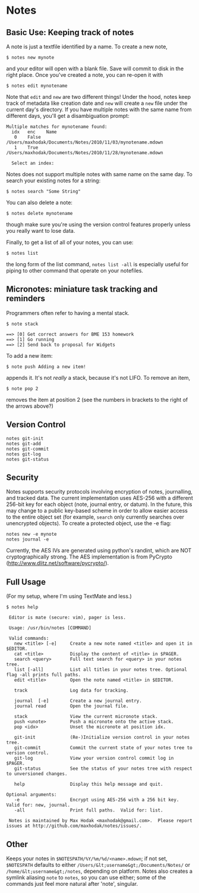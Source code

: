 # Notes

## Basic Use: Keeping track of notes

A note is just a textfile identified by a name.  To create a new note,

    $ notes new mynote

and your editor will open with a blank file.  Save will commit to disk in the right place.  Once you've created a note, you can re-open it with

    $ notes edit mynotename

Note that `edit` and `new` are two different things!  Under the hood, notes keep track of metadata like creation date and `new` will create a `new` file under the current day's directory.  If you have multiple notes with the same name from different days, you'll get a disambiguation prompt:

    Multiple matches for mynotename found:
      idx   enc    Name
       0    False  /Users/maxhodak/Documents/Notes/2010/11/03/mynotename.mdown
       1    True   /Users/maxhodak/Documents/Notes/2010/11/28/mynotename.mdown

      Select an index: 

Notes does not support multiple notes with same name on the same day.  To search your existing notes for a string:

    $ notes search "Some String"

You can also delete a note:

    $ notes delete mynotename

though make sure you're using the version control features properly unless you really want to lose data.

Finally, to get a list of all of your notes, you can use:

    $ notes list

the long form of the list command, `notes list -all` is especially useful for piping to other command that operate on your notefiles.

## Micronotes: miniature task tracking and reminders

Programmers often refer to having a mental stack.

    $ note stack
    
    ==> [0] Get correct answers for BME 153 homework
    ==> [1] Go running
    ==> [2] Send back to proposal for Widgets

To add a new item:

    $ note push Adding a new item!

appends it.  It's not *really* a stack, because it's not LIFO.  To remove an item,

    $ note pop 2

removes the item at position 2 (see the numbers in brackets to the right of the arrows above?)

## Version Control

    notes git-init
    notes git-add
    notes git-commit
    notes git-log
    notes git-status

## Security

Notes supports security protocols involving encryption of notes, journalling, and tracked data.  The current implementation uses AES-256 with a different 256-bit key for each object (note, journal entry, or datum).  In the future, this may change to a public key-based scheme in order to allow easier access to the entire object set (for example, `search` only currently searches over unencrypted objects).  To create a protected object, use the -e flag:

    notes new -e mynote
    notes journal -e

Currently, the AES IVs are generated using python's randint, which are NOT cryptographically strong.  The AES implementation is from PyCrypto (http://www.dlitz.net/software/pycrypto/).

## Full Usage

(For my setup, where I'm using TextMate and less.)

    $ notes help

     Editor is mate (secure: vim), pager is less.

     Usage: /usr/bin/notes [COMMAND]

     Valid commands:
       new <title> [-e]     Create a new note named <title> and open it in $EDITOR.
       cat <title>          Display the content of <title> in $PAGER.
       search <query>       Full text search for <query> in your notes tree.
       list [-all]          List all titles in your notes tree. Optional flag -all prints full paths.
       edit <title>         Open the note named <title> in $EDITOR.

       track                Log data for tracking.

       journal  [-e]        Create a new journal entry.
       journal read         Open the journal file.

       stack                View the current micronote stack.
       push <unote>         Push a micronote onto the active stack.
       pop <idx>            Unset the micronote at position idx.

       git-init             (Re-)Initialize version control in your notes tree.
       git-commit           Commit the current state of your notes tree to version control.
       git-log              View your version control commit log in $PAGER.
       git-status           See the status of your notes tree with respect to unversioned changes.

       help                 Display this help message and quit.

    Optional arguments:
       -e                   Encrypt using AES-256 with a 256 bit key.  Valid for: new, journal.
       -all                 Print full paths.  Valid for: list.

     Notes is maintained by Max Hodak <maxhodak@gmail.com>.  Please report issues at http://github.com/maxhodak/notes/issues/.

## Other

Keeps your notes in `$NOTESPATH/%Y/%m/%d/<name>.mdown`; if not set, `$NOTESPATH` defaults to either `/Users/&lt;username&gt;/Documents/Notes/` or `/home/&lt;username&gt;/notes`, depending on platform.  Notes also creates a symlink aliasing `note` to `notes`, so you can use either; some of the commands just feel more natural after 'note', singular.